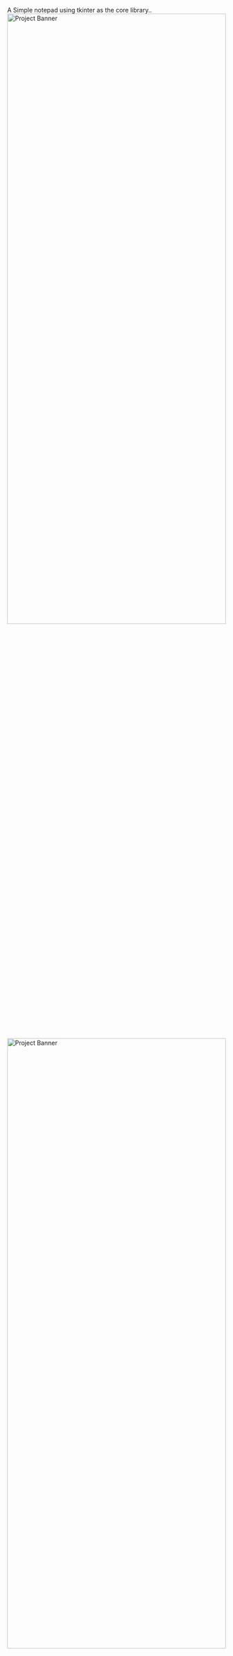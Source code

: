 A Simple notepad using tkinter as the core library..<br>
<img src="./banner.png" alt="Project Banner" width="100%" height="60%"/><br>
<br>
<img src="./banner.png" alt="Project Banner" width="100%" height="60%" />
<br>
<img src="./banner.png" alt="Project Banner" width="100%" height="60%"/>
<br>
<img src="./banner.png" alt="Project Banner" width="100%" height="60%" />
<br>

